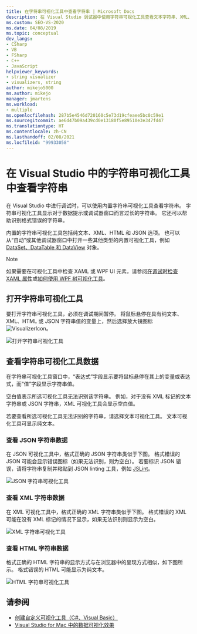 ```yaml
---
title: 在字符串可视化工具中查看字符串 | Microsoft Docs
description: 在 Visual Studio 调试器中使用字符串可视化工具查看文本字符串、XML、HTML 和 JSON。 可以查看其他对象类型，包括数据集和数据表。
ms.custom: SEO-VS-2020
ms.date: 04/08/2019
ms.topic: conceptual
dev_langs:
- CSharp
- VB
- FSharp
- C++
- JavaScript
helpviewer_keywords:
- string visualizer
- visualizers, string
author: mikejo5000
ms.author: mikejo
manager: jmartens
ms.workload:
- multiple
ms.openlocfilehash: 287b5e4546d720160c5e73d19cfeaee5bc0c59e1
ms.sourcegitcommit: ae6d47b09a439cd0e13180f5e89510e3e347fd47
ms.translationtype: HT
ms.contentlocale: zh-CN
ms.lasthandoff: 02/08/2021
ms.locfileid: "99933058"
---
```

# <a name="view-strings-in-a-string-visualizer-in-visual-studio"></a>在 Visual Studio 中的字符串可视化工具中查看字符串

在 Visual Studio 中进行调试时，可以使用内置字符串可视化工具查看字符串。 字符串可视化工具显示对于数据提示或调试器窗口而言过长的字符串。 它还可以帮助识别格式错误的字符串。

内置的字符串可视化工具包括纯文本、XML、HTML 和 JSON 选项。 也可以从“自动”或其他调试器窗口中打开一些其他类型的内置可视化工具，例如 [DataSet、DataTable 和 DataView](../debugger/dataset-visualizer-dialog-box.md) 对象。

> [!NOTE]
> 如果需要在可视化工具中检查 XAML 或 WPF UI 元素，请参阅[在调试时检查 XAML 属性](../xaml-tools/inspect-xaml-properties-while-debugging.md)或[如何使用 WPF 树可视化工具](../debugger/how-to-use-the-wpf-tree-visualizer.md)。

## <a name="open-a-string-visualizer"></a>打开字符串可视化工具

要打开字符串可视化工具，必须在调试期间暂停。 将鼠标悬停在具有纯文本、XML、HTML 或 JSON 字符串值的变量上，然后选择放大镜图标 ![VisualizerIcon](../debugger/media/dbg-tips-visualizer-icon.png "可视化工具图标")。

![打开字符串可视化工具](../debugger/media/dbg-tips-string-visualizers.png "打开字符串可视化工具")

## <a name="view-string-visualizer-data"></a>查看字符串可视化工具数据

在字符串可视化工具窗口中，“表达式”字段显示要将鼠标悬停在其上的变量或表达式，而“值”字段显示字符串值。

空白值表示所选可视化工具无法识别该字符串。 例如，对于没有 XML 标记的文本字符串或 JSON 字符串，XML 可视化工具会显示空白值。

若要查看所选可视化工具无法识别的字符串，请选择文本可视化工具。 文本可视化工具可显示纯文本。

### <a name="view-json-string-data"></a>查看 JSON 字符串数据

在 JSON 可视化工具中，格式正确的 JSON 字符串类似于下图。 格式错误的 JSON 可能会显示错误图标（如果无法识别，则为空白）。 若要标识 JSON 错误，请将字符串复制并粘贴到 JSON linting 工具，例如 [JSLint](https://www.jslint.com/)。

![JSON 字符串可视化工具](../debugger/media/dbg-tips-string-visualizer-json.png "JSON 字符串可视化工具")

### <a name="view-xml-string-data"></a>查看 XML 字符串数据

在 XML 可视化工具中，格式正确的 XML 字符串类似于下图。 格式错误的 XML 可能在没有 XML 标记的情况下显示，如果无法识别则显示为空白。

![XML 字符串可视化工具](../debugger/media/dbg-string-visualizers-xml.png "XML 字符串可视化工具")

### <a name="view-html-string-data"></a>查看 HTML 字符串数据

格式正确的 HTML 字符串的显示方式与在浏览器中的呈现方式相似，如下图所示。 格式错误的 HTML 可能显示为纯文本。

![HTML 字符串可视化工具](../debugger/media/dbg-string-visualizers-html.png "HTML 字符串可视化工具")

## <a name="see-also"></a>请参阅

- [创建自定义可视化工具（C#、Visual Basic）](../debugger/create-custom-visualizers-of-data.md)
- [Visual Studio for Mac 中的数据可视化效果](/visualstudio/mac/data-visualizations)
